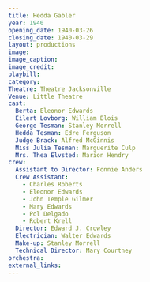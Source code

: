 ```yaml
---
title: Hedda Gabler
year: 1940
opening_date: 1940-03-26
closing_date: 1940-03-29
layout: productions
image:
image_caption:
image_credit:
playbill: 
category: 
Theatre: Theatre Jacksonville
Venue: Little Theatre
cast:
  Berta: Eleonor Edwards
  Eilert Lovborg: William Blois
  George Tesman: Stanley Morrell
  Hedda Tesman: Edre Ferguson
  Judge Brack: Alfred McGinnis
  Miss Julia Tesman: Marguerite Culp
  Mrs. Thea Elvsted: Marion Hendry
crew:
  Assistant to Director: Fonnie Anders
  Crew Assistant:
    - Charles Roberts
    - Eleonor Edwards
    - John Temple Gilmer
    - Mary Edwards
    - Pol Delgado
    - Robert Krell
  Director: Edward J. Crowley
  Electrician: Walter Edwards
  Make-up: Stanley Morrell
  Technical Director: Mary Courtney
orchestra:
external_links:
---
```


